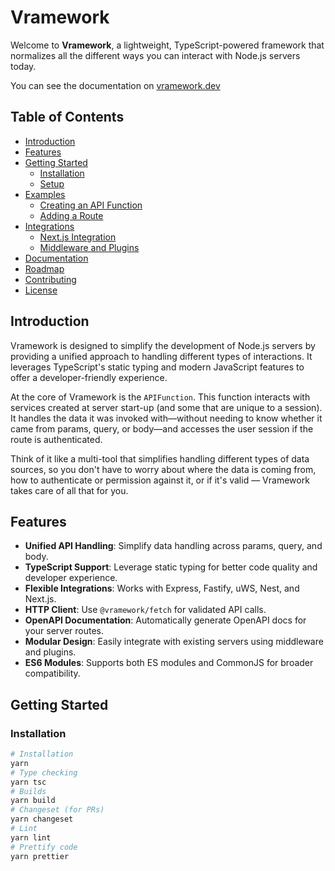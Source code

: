 # Vramework

Welcome to **Vramework**, a lightweight, TypeScript-powered framework that normalizes all the different ways you can interact with Node.js servers today.

You can see the documentation on [vramework.dev](https://vramework.dev)

## Table of Contents

- [Introduction](#introduction)
- [Features](#features)
- [Getting Started](#getting-started)
  - [Installation](#installation)
  - [Setup](#setup)
- [Examples](#examples)
  - [Creating an API Function](#creating-an-api-function)
  - [Adding a Route](#adding-a-route)
- [Integrations](#integrations)
  - [Next.js Integration](#nextjs-integration)
  - [Middleware and Plugins](#middleware-and-plugins)
- [Documentation](#documentation)
- [Roadmap](#roadmap)
- [Contributing](#contributing)
- [License](#license)

## Introduction

Vramework is designed to simplify the development of Node.js servers by providing a unified approach to handling different types of interactions. It leverages TypeScript's static typing and modern JavaScript features to offer a developer-friendly experience.

At the core of Vramework is the `APIFunction`. This function interacts with services created at server start-up (and some that are unique to a session). It handles the data it was invoked with—without needing to know whether it came from params, query, or body—and accesses the user session if the route is authenticated.

Think of it like a multi-tool that simplifies handling different types of data sources, so you don't have to worry about where the data is coming from, how to authenticate or permission against it, or if it's valid — Vramework takes care of all that for you.

## Features

- **Unified API Handling**: Simplify data handling across params, query, and body.
- **TypeScript Support**: Leverage static typing for better code quality and developer experience.
- **Flexible Integrations**: Works with Express, Fastify, uWS, Nest, and Next.js.
- **HTTP Client**: Use `@vramework/fetch` for validated API calls.
- **OpenAPI Documentation**: Automatically generate OpenAPI docs for your server routes.
- **Modular Design**: Easily integrate with existing servers using middleware and plugins.
- **ES6 Modules**: Supports both ES modules and CommonJS for broader compatibility.

## Getting Started

### Installation

```bash
# Installation
yarn
# Type checking
yarn tsc
# Builds
yarn build
# Changeset (for PRs)
yarn changeset
# Lint
yarn lint
# Prettify code
yarn prettier
```
